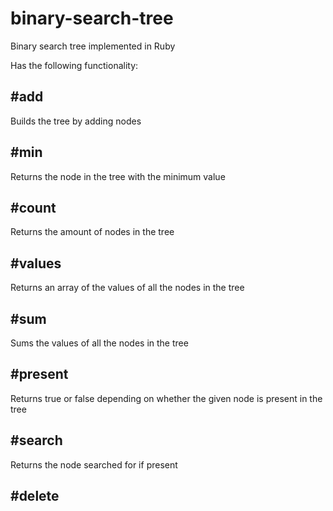# binary-search-tree

Binary search tree implemented in Ruby

Has the following functionality:

## #add

Builds the tree by adding nodes

## #min

Returns the node in the tree with the minimum value

## #count

Returns the amount of nodes in the tree

## #values

Returns an array of the values of all the nodes in the tree

## #sum

Sums the values of all the nodes in the tree

## #present

Returns true or false depending on whether the given node is present in the tree

## #search

Returns the node searched for if present

## #delete
